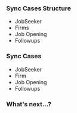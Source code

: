 ### Sync Cases Structure
- JobSeeker
- Firms
- Job Opening
- Followups 

### Sync Cases
- JobSeeker
- Firm
- Job Opening
- Followups


### What's next...?
